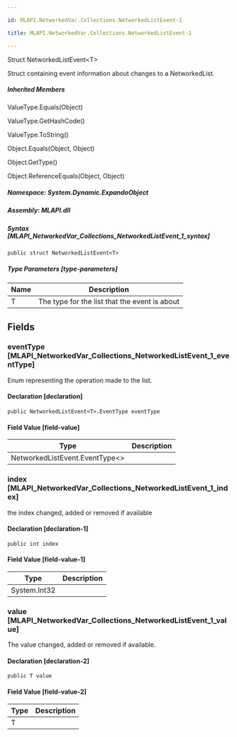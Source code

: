 ```yaml
---

id: MLAPI.NetworkedVar.Collections.NetworkedListEvent-1

title: MLAPI.NetworkedVar.Collections.NetworkedListEvent-1

---
```


Struct NetworkedListEvent\<T\>

<div class="markdown level0 summary" markdown="1">

Struct containing event information about changes to a NetworkedList.

</div>

<div class="markdown level0 conceptual" markdown="1">

</div>

<div class="inheritedMembers" markdown="1">

##### Inherited Members

<div markdown="1">

ValueType.Equals(Object)

</div>

<div markdown="1">

ValueType.GetHashCode()

</div>

<div markdown="1">

ValueType.ToString()

</div>

<div markdown="1">

Object.Equals(Object, Object)

</div>

<div markdown="1">

Object.GetType()

</div>

<div markdown="1">

Object.ReferenceEquals(Object, Object)

</div>

</div>

##### **Namespace**: System.Dynamic.ExpandoObject

##### **Assembly**: MLAPI.dll

##### Syntax [MLAPI_NetworkedVar_Collections_NetworkedListEvent_1_syntax]

    public struct NetworkedListEvent<T>

##### Type Parameters [type-parameters]

| Name                                 | Description                                   |
|--------------------------------------|-----------------------------------------------|
| <span class="parametername">T</span> | The type for the list that the event is about |

## Fields

### eventType [MLAPI_NetworkedVar_Collections_NetworkedListEvent_1_eventType]

<div class="markdown level1 summary" markdown="1">

Enum representing the operation made to the list.

</div>

<div class="markdown level1 conceptual" markdown="1">

</div>

#### Declaration [declaration]

    public NetworkedListEvent<T>.EventType eventType

#### Field Value [field-value]

| Type                             | Description |
|----------------------------------|-------------|
| NetworkedListEvent.EventType\<\> |             |

### index [MLAPI_NetworkedVar_Collections_NetworkedListEvent_1_index]

<div class="markdown level1 summary" markdown="1">

the index changed, added or removed if available

</div>

<div class="markdown level1 conceptual" markdown="1">

</div>

#### Declaration [declaration-1]

    public int index

#### Field Value [field-value-1]

| Type                                   | Description |
|----------------------------------------|-------------|
| <span class="xref">System.Int32</span> |             |

### value [MLAPI_NetworkedVar_Collections_NetworkedListEvent_1_value]

<div class="markdown level1 summary" markdown="1">

The value changed, added or removed if available.

</div>

<div class="markdown level1 conceptual" markdown="1">

</div>

#### Declaration [declaration-2]

    public T value

#### Field Value [field-value-2]

| Type                        | Description |
|-----------------------------|-------------|
| <span class="xref">T</span> |             |
